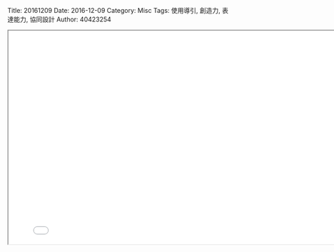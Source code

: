 Title: 20161209
Date: 2016-12-09
Category: Misc
Tags: 使用導引, 創造力, 表達能力, 協同設計
Author: 40423254

<iframe src="../data/solvespace/resemble.html" width="800" height="480"></iframe>